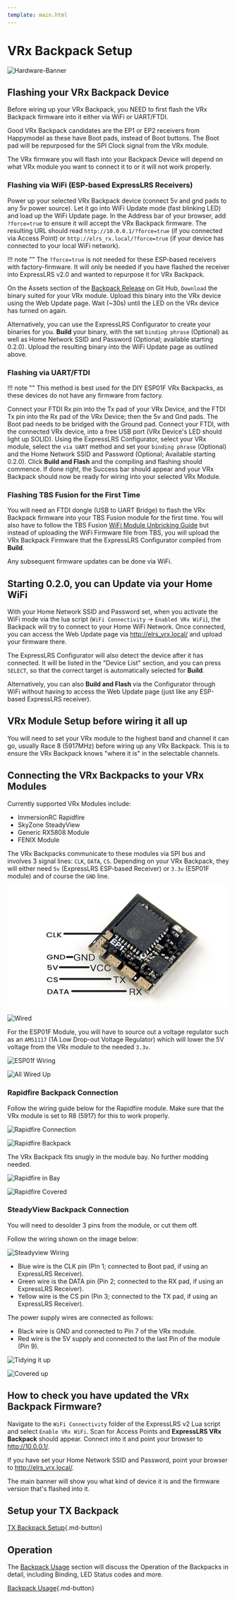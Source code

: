 ```yaml
---
template: main.html
---
```

# VRx Backpack Setup
![Hardware-Banner](https://raw.githubusercontent.com/ExpressLRS/ExpressLRS-Hardware/master/img/hardware.png)

## Flashing your VRx Backpack Device

Before wiring up your VRx Backpack, you NEED to first flash the VRx Backpack firmware into it either via WiFi or UART/FTDI.

Good VRx Backpack candidates are the EP1 or EP2 receivers from Happymodel as these have Boot pads, instead of Boot buttons. The Boot pad will be repurposed for the SPI Clock signal from the VRx module.

The VRx firmware you will flash into your Backpack Device will depend on what VRx module you want to connect it to or it will not work properly.

### Flashing via WiFi (ESP-based ExpressLRS Receivers)

Power up your selected VRx Backpack device (connect 5v and gnd pads to any 5v power source). Let it go into WiFi Update mode (fast blinking LED) and load up the WiFi Update page. In the Address bar of your browser, add `?force=true` to ensure it will accept the VRx Backpack firmware. The resulting URL should read `http://10.0.0.1/?force=true` (if you connected via Access Point) or `http://elrs_rx.local/?force=true` (if your device has connected to your local WiFi network).

!!! note ""
    The `?force=true` is not needed for these ESP-based receivers with factory-firmware. It will only be needed if you have flashed the receiver into ExpressLRS v2.0 and wanted to repurpose it for VRx Backpack.

On the Assets section of the [Backpack Release](https://github.com/ExpressLRS/Backpack/releases) on Git Hub, `Download` the binary suited for your VRx module. Upload this binary into the VRx device using the Web Update page. Wait (~30s) until the LED on the VRx device has turned on again.

Alternatively, you can use the ExpressLRS Configurator to create your binaries for you. **Build** your binary, with the set `binding phrase` (Optional) as well as Home Network SSID and Password (Optional; available starting 0.2.0). Upload the resulting binary into the WiFi Update page as outlined above.

### Flashing via UART/FTDI

!!! note ""
    This method is best used for the DIY ESP01F VRx Backpacks, as these devices do not have any firmware from factory. 

Connect your FTDI Rx pin into the Tx pad of your VRx Device, and the FTDI Tx pin into the Rx pad of the VRx Device; then the 5v and Gnd pads. The Boot pad needs to be bridged with the Ground pad. Connect your FTDI, with the connected VRx device, into a free USB port (VRx Device's LED should light up SOLID). Using the ExpressLRS Configurator, select your VRx module, select the `via UART` method and set your `binding phrase` (Optional) and the Home Network SSID and Password (Optional; Available starting 0.2.0). Click **Build and Flash** and the compiling and flashing should commence. If done right, the Success bar should appear and your VRx Backpack should now be ready for wiring into your selected VRx Module.

### Flashing TBS Fusion for the First Time

You will need an FTDI dongle (USB to UART Bridge) to flash the VRx Backpack firmware into your TBS Fusion module for the first time. You will also have to follow the TBS Fusion [WiFi Module Unbricking Guide](https://team-blacksheep.freshdesk.com/support/solutions/articles/4000153255-tbs-cloud-unbrick-the-wifi-module?fbclid=IwAR0LlQEbzJ0kd7iG-W6yli3Ng90PlYGFLlkun7lFB5pcNIfGGNFvYFUuY5Q) but instead of uploading the WiFi Firmware file from TBS, you will upload the VRx Backpack Firmware that the ExpressLRS Configurator compiled from **Build**.

Any subsequent firmware updates can be done via WiFi.

## Starting 0.2.0, you can Update via your Home WiFi

With your Home Network SSID and Password set, when you activate the WiFi mode via the lua script (`WiFi Connectivity` -> `Enabled VRx WiFi`), the Backpack will try to connect to your Home WiFi Network. Once connected, you can access the Web Update page via http://elrs_vrx.local/ and upload your firmware there.

The ExpressLRS Configurator will also detect the device after it has connected. It will be listed in the "Device List" section, and you can press `SELECT`, so that the correct target is automatically selected for **Build**.

Alternatively, you can also **Build and Flash** via the Configurator through WiFi without having to access the Web Update page (just like any ESP-based ExpressLRS receiver).

## VRx Module Setup before wiring it all up

You will need to set your VRx module to the highest band and channel it can go, usually Race 8 (5917MHz) before wiring up any VRx Backpack. This is to ensure the VRx Backpack knows "where it is" in the selectable channels.

## Connecting the VRx Backpacks to your VRx Modules

Currently supported VRx Modules include:

* ImmersionRC Rapidfire  
* SkyZone SteadyView
* Generic RX5808 Module
* FENIX Module

The VRx Backpacks communicate to these modules via SPI bus and involves 3 signal lines: `CLK`, `DATA`, `CS`. Depending on your VRx Backpack, they will either need `5v` (ExpressLRS ESP-based Receiver) or `3.3v` (ESP01F module) and of course the `GND` line.

![backpack EP](../../assets/images/backpackEP.png)

![Wired](https://github.com/ExpressLRS/Backpack/raw/master/img/ep1-install-rapidfire/EP1-wired-boot0.JPG)

For the ESP01F Module, you will have to source out a voltage regulator such as an `AMS1117` (1A Low Drop-out Voltage Regulator) which will lower the 5V voltage from the VRx module to the needed `3.3v`.

![ESP01f Wiring](https://github.com/ExpressLRS/Backpack/raw/master/img/esp-wiring-diagram.jpg)

![All Wired Up](https://github.com/ExpressLRS/Backpack/raw/master/img/heat-shrink.jpg)

### Rapidfire Backpack Connection

Follow the wiring guide below for the Rapidfire module. Make sure that the VRx module is set to R8 (5917) for this to work properly.

![Rapidfire Connection](https://github.com/ExpressLRS/Backpack/raw/master/img/rf-wiring0diagram.jpg)

![Rapidfire Backpack](https://github.com/ExpressLRS/Backpack/raw/master/img/esp-on-rf.jpg)

The VRx Backpack fits snugly in the module bay. No further modding needed.

![Rapidfire in Bay](https://github.com/ExpressLRS/Backpack/raw/master/img/installed.jpg)

![Rapidfire Covered](https://github.com/ExpressLRS/Backpack/raw/master/img/front-cover.jpg)

### SteadyView Backpack Connection

You will need to desolder 3 pins from the module, or cut them off. 

Follow the wiring shown on the image below:

![Steadyview Wiring](https://github.com/ExpressLRS/Backpack/wiki/SkyZone-Wiring.jpg)

* Blue wire is the CLK pin (Pin 1; connected to Boot pad, if using an ExpressLRS Receiver).
* Green wire is the DATA pin (Pin 2; connected to the RX pad, if using an ExpressLRS Receiver).
* Yellow wire is the CS pin (Pin 3; connected to the TX pad, if using an ExpressLRS Receiver).

The power supply wires are connected as follows:
* Black wire is GND and connected to Pin 7 of the VRx module.
* Red wire is the 5V supply and connected to the last Pin of the module (Pin 9).

![Tidying it up](https://github.com/ExpressLRS/Backpack/wiki/SkyZone-Assembled.jpg)

![Covered up](https://github.com/ExpressLRS/Backpack/wiki/SkyZone-Lid-On.jpg)

## How to check you have updated the VRx Backpack Firmware?

Navigate to the `WiFi Connectivity` folder of the ExpressLRS v2 Lua script and select `Enable VRx WiFi`. Scan for Access Points and **ExpressLRS VRx Backpack** should appear. Connect into it and point your browser to http://10.0.0.1/.

If you have set your Home Network SSID and Password, point your browser to http://elrs_vrx.local/.

The main banner will show you what kind of device it is and the firmware version that's flashed into it.

## Setup your TX Backpack

[TX Backpack Setup](backpack-tx-setup.md){.md-button} 

## Operation

The [Backpack Usage](esp-backpack.md#backpack-usage) section will discuss the Operation of the Backpacks in detail, including Binding, LED Status codes and more.

[Backpack Usage](esp-backpack.md#backpack-usage){.md-button}
